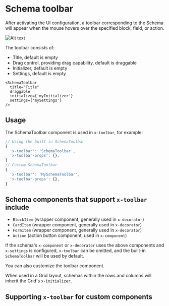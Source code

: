 # Schema toolbar

After activating the UI configuration, a toolbar corresponding to the Schema will appear when the mouse hovers over the specified block, field, or action.

![Alt text](https://static-docs.nocobase.com/e6d327da8e85d6548529e1051d06c31a.png)

The toolbar consists of:

- Title, default is empty
- Drag control, providing drag capability, default is draggable
- Initializer, default is empty
- Settings, default is empty

```tsx | pure
<SchemaToolbar
  title="Title"
  draggable
  initialize={'myInitializer'}
  settings={'mySettings'}
/>
```

## Usage

The SchemaToolbar component is used in `x-toolbar`, for example:

```ts
// Using the built-in SchemaToolbar
{
  'x-toolbar': 'SchemaToolbar',
  'x-toolbar-props': {},
}
// Custom SchemaToolbar
{
  'x-toolbar': 'MySchemaToolbar',
  'x-toolbar-props': {},
}
```

## Schema components that support `x-toolbar` include

- `BlockItem` (wrapper component, generally used in `x-decorator`)
- `CardItem` (wrapper component, generally used in `x-decorator`)
- `FormItem` (wrapper component, generally used in `x-decorator`)
- `Action` (action button component, used in `x-component`)

If the schema's `x-component` or `x-decorator` uses the above components and `x-settings` is configured, `x-toolbar` can be omitted, and the built-in `SchemaToolbar` will be used by default.

<code src="./demos/schema-toolbar-basic/index.tsx"></code>

You can also customize the toolbar component.

<code src="./demos/schema-toolbar-basic/custom.tsx"></code>

When used in a Grid layout, schemas within the rows and columns will inherit the Grid's `x-initializer`.

<code src="./demos/schema-toolbar-basic/grid.tsx"></code>

## Supporting `x-toolbar` for custom components

<code src="./demos/schema-toolbar-basic/button.tsx"></code>